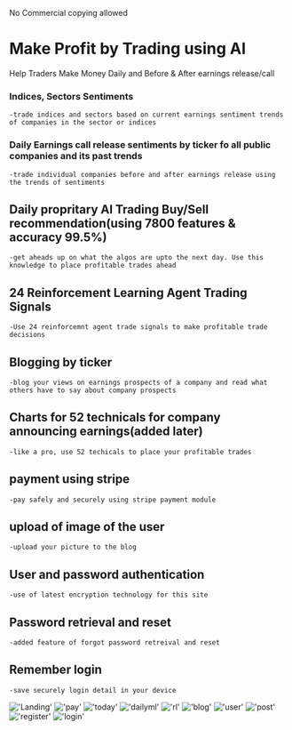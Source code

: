 No Commercial copying allowed

# Make Profit by Trading using AI
Help Traders Make Money Daily and Before & After earnings release/call

### Indices, Sectors Sentiments
    -trade indices and sectors based on current earnings sentiment trends of companies in the sector or indices
### Daily Earnings call release sentiments by ticker fo all public companies and its past trends
    -trade individual companies before and after earnings release using the trends of sentiments
## Daily propritary AI Trading Buy/Sell recommendation(using 7800 features & accuracy 99.5%)
    -get aheads up on what the algos are upto the next day. Use this knowledge to place profitable trades ahead
## 24 Reinforcement Learning Agent Trading Signals
    -Use 24 reinforcemnt agent trade signals to make profitable trade decisions
## Blogging by ticker
    -blog your views on earnings prospects of a company and read what others have to say about company prospects
## Charts for 52 technicals for company announcing earnings(added later)
    -like a pro, use 52 techicals to place your profitable trades
## payment using stripe
    -pay safely and securely using stripe payment module
## upload of image of the user
    -upload your picture to the blog
## User and password authentication
    -use of latest encryption technology for this site
## Password retrieval and reset
    -added feature of forgot password retreival and reset
## Remember login 
    -save securely login detail in your device


!['Landing'](screen/landing.png)
!['pay'](screen/pay.png)
!['today'](screen/today.png)
!['dailyml'](screen/dailyml.png)
!['rl'](screen/rl.png)
!['blog'](screen/blog.png)
!['user'](screen/user.png)
!['post'](screen/post.png)
!['register'](screen/register.png)
!['login'](screen/login.png)





